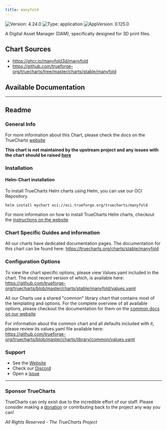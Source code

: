 ```yaml
---
title: manyfold
---
```


![Version: 4.24.0](https://img.shields.io/badge/Version-4.24.0-informational?style=flat-square) ![Type: application](https://img.shields.io/badge/Type-application-informational?style=flat-square) ![AppVersion: 0.125.0](https://img.shields.io/badge/AppVersion-0.125.0-informational?style=flat-square)

A Digital Asset Manager (DAM), specifically designed for 3D print files.

## Chart Sources

- https://ghcr.io/manyfold3d/manyfold
- https://github.com/trueforge-org/truecharts/tree/master/charts/stable/manyfold

## Available Documentation



---

## Readme


### General Info

For more information about this Chart, please check the docs on the TrueCharts [website](https://truecharts.org/charts/stable/manyfold)

**This chart is not maintained by the upstream project and any issues with the chart should be raised [here](https://github.com/trueforge-org/truecharts/issues/new/choose)**

### Installation

#### Helm-Chart installation

To install TrueCharts Helm charts using Helm, you can use our OCI Repository.

`helm install mychart oci://oci.trueforge.org/truecharts/manyfold`

For more information on how to install TrueCharts Helm charts, checkout the [instructions on the website](https://truecharts.org/guides/)

### Chart Specific Guides and information

All our charts have dedicated documentation pages.
The documentation for this chart can be found here:
https://truecharts.org/charts/stable/manyfold

### Configuration Options

To view the chart specific options, please view Values.yaml included in the chart.
The most recent version of which, is available here: https://github.com/trueforge-org/truecharts/blob/master/charts/stable/manyfold/values.yaml

All our Charts use a shared "common" library chart that contains most of the templating and options.
For the complete overview of all available options, please checkout the documentation for them on the [common docs on our website](https://truecharts.org/common/)

For information about the common chart and all defaults included with it, please review its values.yaml file available here: https://github.com/trueforge-org/truecharts/blob/master/charts/library/common/values.yaml

### Support

- See the [Website](https://truecharts.org)
- Check our [Discord](https://discord.gg/tVsPTHWTtr)
- Open a [issue](https://github.com/trueforge-org/truecharts/issues/new/choose)

---

### Sponsor TrueCharts

TrueCharts can only exist due to the incredible effort of our staff.
Please consider making a [donation](https://truecharts.org/general/sponsor/) or contributing back to the project any way you can!

_All Rights Reserved - The TrueCharts Project_
